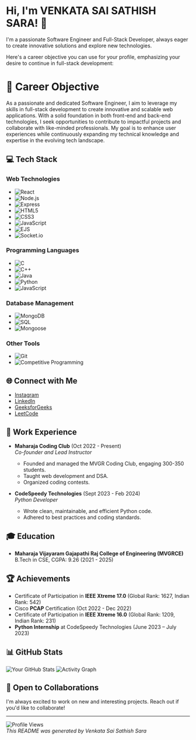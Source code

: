 # Hi, I'm VENKATA SAI SATHISH SARA! 👋

I'm a passionate Software Engineer and Full-Stack Developer, always eager to create innovative solutions and explore new technologies.

Here's a career objective you can use for your profile, emphasizing your desire to continue in full-stack development:

# 🎯 Career Objective
As a passionate and dedicated Software Engineer, I aim to leverage my skills in full-stack development to create innovative and scalable web applications. With a solid foundation in both front-end and back-end technologies, I seek opportunities to contribute to impactful projects and collaborate with like-minded professionals. My goal is to enhance user experiences while continuously expanding my technical knowledge and expertise in the evolving tech landscape.
## 💻 Tech Stack

### **Web Technologies**
- ![React](https://img.shields.io/badge/-React-61DAFB?style=flat&logo=react&logoColor=white)
- ![Node.js](https://img.shields.io/badge/-Node.js-339933?style=flat&logo=node.js&logoColor=white)
- ![Express](https://img.shields.io/badge/-Express-000000?style=flat&logo=express&logoColor=white)
- ![HTML5](https://img.shields.io/badge/-HTML5-E34F26?style=flat&logo=html5&logoColor=white)
- ![CSS3](https://img.shields.io/badge/-CSS3-1572B6?style=flat&logo=css3&logoColor=white)
- ![JavaScript](https://img.shields.io/badge/-JavaScript-F7DF1E?style=flat&logo=javascript&logoColor=black)
- ![EJS](https://img.shields.io/badge/-EJS-4F5B93?style=flat&logo=ejs&logoColor=white)
- ![Socket.io](https://img.shields.io/badge/-Socket.io-010101?style=flat&logo=socket.io&logoColor=white)

### **Programming Languages**
- ![C](https://img.shields.io/badge/-C-A8B9CC?style=flat&logo=c&logoColor=black)
- ![C++](https://img.shields.io/badge/-C%2B%2B-F34B7D?style=flat&logo=c%2B%2B&logoColor=white)
- ![Java](https://img.shields.io/badge/-Java-007396?style=flat&logo=java&logoColor=white)
- ![Python](https://img.shields.io/badge/-Python-3776AB?style=flat&logo=python&logoColor=white)
- ![JavaScript](https://img.shields.io/badge/-JavaScript-F7DF1E?style=flat&logo=javascript&logoColor=black)

### **Database Management**
- ![MongoDB](https://img.shields.io/badge/-MongoDB-47A248?style=flat&logo=mongodb&logoColor=white)
- ![SQL](https://img.shields.io/badge/-SQL-003B57?style=flat&logo=postgresql&logoColor=white)
- ![Mongoose](https://img.shields.io/badge/-Mongoose-880000?style=flat&logo=mongoose&logoColor=white)

### **Other Tools**
- ![Git](https://img.shields.io/badge/-Git-F05032?style=flat&logo=git&logoColor=white)
- ![Competitive Programming](https://img.shields.io/badge/-Competitive%20Programming-2D2D2D?style=flat&logo=codeforces&logoColor=white)

## 🌐 Connect with Me

- [Instagram](https://www.instagram.com/_sathish_sara/)
- [LinkedIn](https://www.linkedin.com/in/sathish-sara-5b062423b/)
- [GeeksforGeeks](https://auth.geeksforgeeks.org/user/sathishs8w02/)
- [LeetCode](https://leetcode.com/u/sathishsara/)

## 💼 Work Experience

- **Maharaja Coding Club** (Oct 2022 - Present)  
  *Co-founder and Lead Instructor*  
  - Founded and managed the MVGR Coding Club, engaging 300-350 students.
  - Taught web development and DSA.
  - Organized coding contests.

- **CodeSpeedy Technologies** (Sept 2023 - Feb 2024)  
  *Python Developer*  
  - Wrote clean, maintainable, and efficient Python code.
  - Adhered to best practices and coding standards.

## 🎓 Education

- **Maharaja Vijayaram Gajapathi Raj College of Engineering (MVGRCE)**  
  B.Tech in CSE, CGPA: 9.26 (2021 - 2025)

## 🏆 Achievements

- Certificate of Participation in **IEEE Xtreme 17.0** (Global Rank: 1627, Indian Rank: 542)
- Cisco **PCAP** Certification (Oct 2022 - Dec 2022)
- Certificate of Participation in **IEEE Xtreme 16.0** (Global Rank: 1209, Indian Rank: 231)
- **Python Internship** at CodeSpeedy Technologies (June 2023 – July 2023)

## 📊 GitHub Stats

![Your GitHub Stats](https://github-readme-stats.vercel.app/api?username=sathishsara1&show_icons=true&theme=dark)
![Activity Graph](https://github-profile-summary-cards.vercel.app/api/cards/most-commit-language?username=sathishsara1&theme=dark)

## 🤝 Open to Collaborations

I'm always excited to work on new and interesting projects. Reach out if you'd like to collaborate!

---

![Profile Views](https://komarev.com/ghpvc/?username=sathishsara1)  
*This README was generated by Venkata Sai Sathish Sara*
